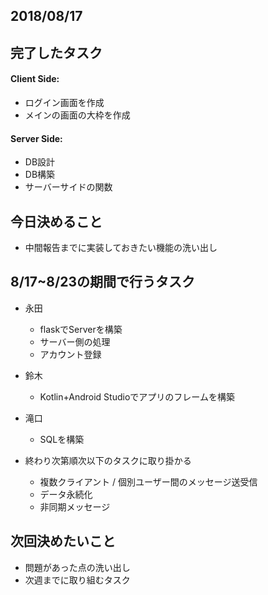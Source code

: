 

## 2018/08/17

## 完了したタスク
#### Client Side:
- ログイン画面を作成
- メインの画面の大枠を作成

#### Server Side:
- DB設計
- DB構築
- サーバーサイドの関数

## 今日決めること
+ 中間報告までに実装しておきたい機能の洗い出し

## 8/17~8/23の期間で行うタスク
+ 永田
  - flaskでServerを構築
  - サーバー側の処理
  - アカウント登録

+ 鈴木
  - Kotlin+Android Studioでアプリのフレームを構築
+ 滝口
  - SQLを構築

+ 終わり次第順次以下のタスクに取り掛かる
  - 複数クライアント / 個別ユーザー間のメッセージ送受信
  - データ永続化
  - 非同期メッセージ


## 次回決めたいこと
+ 問題があった点の洗い出し
+ 次週までに取り組むタスク
